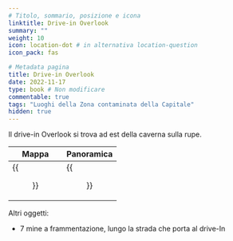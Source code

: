 ```yaml
---
# Titolo, sommario, posizione e icona
linktitle: Drive-in Overlook
summary: ""
weight: 10
icon: location-dot # in alternativa location-question
icon_pack: fas

# Metadata pagina
title: Drive-in Overlook
date: 2022-11-17
type: book # Non modificare
commentable: true
tags: "Luoghi della Zona contaminata della Capitale"
hidden: true
---
```




Il drive-in Overlook si trova ad est della caverna sulla rupe.

| Mappa                                   | Panoramica                                    |
| --------------------------------------- | --------------------------------------------- |
| {{<figure src="Overlook_DI_loc.webp">}} | {{<figure src="The_Overlook_Drive-In.webp">}} |


Altri oggetti:
- 7 mine a frammentazione, lungo la strada che porta al drive-In

